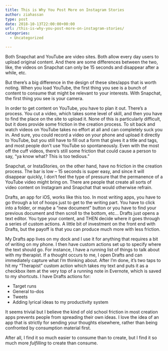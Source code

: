 ```yaml
---
title: This is Why You Post More on Instagram Stories
author: ziahassan
type: post
date: 2018-10-13T22:00:00+00:00
url: /this-is-why-you-post-more-on-instagram-stories/
categories:
  - Uncategorized

---
```

Both Snapchat and YouTube are video sites. Both allow every day users to upload original content. And there are some differences between the two, like, the videos on Snapchat can only be 15 seconds and disappear after a while, etc. 

But there’s a big difference in the design of these sites/apps that is worth noting. When you load YouTube, the first thing you see is a bunch of content to consume that might be relevant to your interests. With Snapchat, the first thing you see is your camera. 

In order to get content on YouTube, you have to plan it out. There’s a process. You cut a video, which takes some level of skill, and then you have to find the place on the site to upload it. None of this is particularly difficult, but it does provide some friction in the creation process. To sit back and watch videos on YouTube takes no effort at all and can completely suck you in. And sure, you could record a video on your phone and upload it directly to YouTube, but you still have to fill out a form that gives it a title and tags, and most people don’t use YouTube so spontaneously. Even with the most off the cuff videos, there’s still some friction that could cause a person to say, “ya know what? This is too tedious.”

Snapchat, or InstaStories, on the other hand, have no friction in the creation process. The bar is low &#8211; 15 seconds is super easy, and since it will disappear quickly, I don’t feel the type of pressure that the permanence of a YouTube video might bring on. There are people that create all sorts of video content on Instagram and Snapchat that would otherwise refrain. 

Drafts, an app for iOS, works like this too. In most writing apps, you have to go through a lot of hoops just to get to the writing part. You have to click into a folder, or maybe a “new document” button or you have to find your previous document and then scroll to the bottom, etc… Drafts just opens a text editor. You type your content, and THEN decide where it goes through a series of custom actions. A little bit of investment on the front end with Drafts, but the payoff is that you can produce much more with less friction.

My Drafts app lives on my dock and I use it for anything that requires a bit of writing on my phone. I then have custom actions set up to specify where the text should go. For instance, I have a running list of things to talk about with my therapist. If a thought occurs to me, I open Drafts and can immediately capture what I’m thinking about. After I’m done, it’s two taps to hit my “Therapist” custom action which takes my text and puts it as a checkbox item at the very top of a running note in Evernote, which is saved to my shortcuts. I have Drafts actions for:

  * Target runs
  * General to-dos
  * Tweets
  * Adding lyrical ideas to my productivity system

It seems trivial but I believe the kind of old school friction in most creation apps prevents people from spreading their own ideas. I love the idea of an app that is strictly for sending your thoughts elsewhere, rather than being confronted by consumption material first.

After all, I find it so much easier to consume than to create, but I find it so much more _fulfilling_ to create than consume.